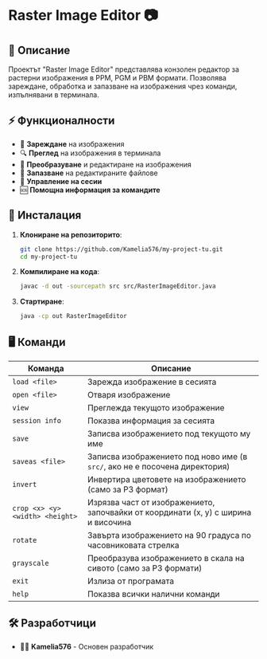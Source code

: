 # Raster Image Editor 📷

## 📌 Описание
Проектът "Raster Image Editor" представлява конзолен редактор за растерни изображения в PPM, PGM и PBM формати. Позволява зареждане, обработка и запазване на изображения чрез команди, изпълнявани в терминала.

## ⚡ Функционалности
- 📂 **Зареждане** на изображения
- 🔍 **Преглед** на изображения в терминала
- 🎨 **Преобразуване** и редактиране на изображения
- 💾 **Запазване** на редактираните файлове
- 🔄 **Управление на сесии**
- 🆘 **Помощна информация за командите**

## 🚀 Инсталация
1. **Клониране на репозиторито**:
   ```sh
   git clone https://github.com/Kamelia576/my-project-tu.git
   cd my-project-tu
   ```
2. **Компилиране на кода**:
   ```sh
   javac -d out -sourcepath src src/RasterImageEditor.java
   ```
3. **Стартиране**:
   ```sh
   java -cp out RasterImageEditor
   ```

## 🖥️ Команди
| Команда | Описание |
|---------|-------------|
| `load <file>` | Зарежда изображение в сесията |
| `open <file>` | Отваря изображение |
| `view` | Преглежда текущото изображение |
| `session info` | Показва информация за сесията |
| `save`| Записва изображението под текущото му име |
| `saveas <file>`| Записва изображението под ново име (в `src/`, ако не е посочена директория) |
| `invert`| Инвертира цветовете на изображението (само за P3 формат) |
| `crop <x> <y> <width> <height>`| Изрязва част от изображението, започвайки от координати (x, y) с ширина и височина |
| `rotate`| Завърта изображението на 90 градуса по часовниковата стрелка |
| `grayscale`| Преобразува изображението в скала на сивото (само за P3 формати) |
| `exit` | Излиза от програмата |
| `help` | Показва всички налични команди |


## 🛠️ Разработчици
- 👩‍💻 **Kamelia576** - Основен разработчик

